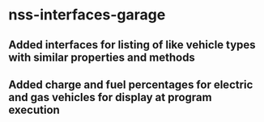 # nss-interfaces-garage
## Added interfaces for listing of like vehicle types with similar properties and methods
## Added charge and fuel percentages for electric and gas vehicles for display at program execution
